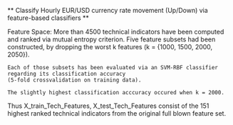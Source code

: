 ** Classify Hourly EUR/USD currency rate movement (Up/Down) via feature-based classifiers **

Feature Space:
    More than 4500 technical indicators have been computed and ranked via mutual entropy criterion.
    Five feature subsets had been constructed, by dropping the worst k features (k = {1000, 1500, 2000, 2050}).
    
    Each of those subsets has been evaluated via an SVM-RBF classifier regarding its classification accuracy
    (5-fold crossvalidation on training data).

    The slightly highest classification acccuracy occured when k = 2000.

   Thus X_train_Tech_Features, X_test_Tech_Features consist of the 151 highest ranked technical indicators 
   from the original full blown feature set.



